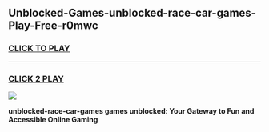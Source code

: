 
## Unblocked-Games-unblocked-race-car-games-Play-Free-r0mwc
<h3>
<a href="https://premium76.site?title=unblocked-race-car-games&ref=22A">CLICK TO PLAY</a></h3>
<hr>

<h3>
<a href="https://premium76.site?title=unblocked-race-car-games&ref=22A">CLICK 2 PLAY</a>
  
</h3>

<a href="https://premium76.site?title=unblocked-race-car-games&ref=22A"><img src="https://clearcache.store/games.png"></a>


**unblocked-race-car-games games unblocked: Your Gateway to Fun and Accessible Online Gaming**
